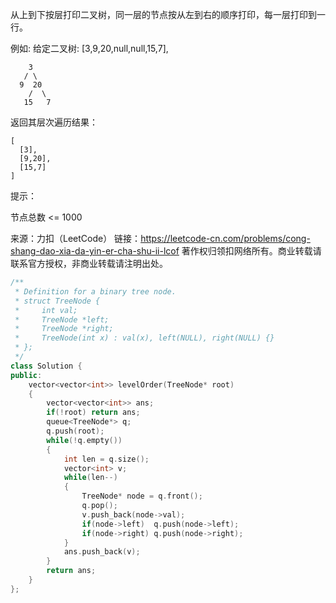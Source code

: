 从上到下按层打印二叉树，同一层的节点按从左到右的顺序打印，每一层打印到一行。

 

例如:
给定二叉树: [3,9,20,null,null,15,7],

    	3
       / \
      9  20
        /  \
       15   7

返回其层次遍历结果：

```
[
  [3],
  [9,20],
  [15,7]
]
```


提示：

节点总数 <= 1000

来源：力扣（LeetCode）
链接：https://leetcode-cn.com/problems/cong-shang-dao-xia-da-yin-er-cha-shu-ii-lcof
著作权归领扣网络所有。商业转载请联系官方授权，非商业转载请注明出处。



```cpp
/**
 * Definition for a binary tree node.
 * struct TreeNode {
 *     int val;
 *     TreeNode *left;
 *     TreeNode *right;
 *     TreeNode(int x) : val(x), left(NULL), right(NULL) {}
 * };
 */
class Solution {
public:
    vector<vector<int>> levelOrder(TreeNode* root) 
    {
        vector<vector<int>> ans;
        if(!root) return ans;
        queue<TreeNode*> q;
        q.push(root);
        while(!q.empty())
        {
            int len = q.size();
            vector<int> v;
            while(len--)
            {
                TreeNode* node = q.front();
                q.pop();
                v.push_back(node->val);
                if(node->left)  q.push(node->left);
                if(node->right) q.push(node->right);   
            }
            ans.push_back(v);
        }
        return ans;
    }
};
```

